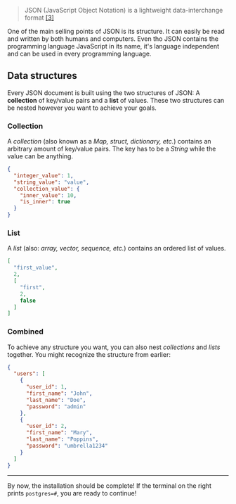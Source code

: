 > JSON (JavaScript Object Notation) is a lightweight data-interchange format [[3]](https://www.json.org/json-en.html)

One of the main selling points of JSON is its structure. It can easily be read and written by both humans and computers.
Even tho JSON contains the programming language JavaScript in its name, it's language independent and can be used in
every programming language.

## Data structures

Every JSON document is built using the two structures of JSON: A **collection** of key/value pairs and a **list** of
values. These two structures can be nested however you want to achieve your goals.

### Collection

A *collection* (also known as a *Map, struct, dictionary, etc.*) contains an arbitrary amount of key/value pairs. The
key has to be a *String* while the value can be anything.

```json
{
  "integer_value": 1,
  "string_value": "value",
  "collection_value": {
    "inner_value": 10,
    "is_inner": true
  }
}
```

### List

A *list* (also: *array, vector, sequence, etc.*) contains an ordered list of values.

```json
[
  "first_value",
  2,
  [
    "first",
    2,
    false
  ]
]
```

### Combined

To achieve any structure you want, you can also nest *collections* and *lists* together. You might recognize the
structure from earlier:

```json
{
  "users": [
    {
      "user_id": 1,
      "first_name": "John",
      "last_name": "Doe",
      "password": "admin"
    },
    {
      "user_id": 2,
      "first_name": "Mary",
      "last_name": "Poppins",
      "password": "umbrella1234"
    }
  ]
}
```

---

By now, the installation should be complete! If the terminal on the right prints `postgres=#`, you are ready to
continue!


